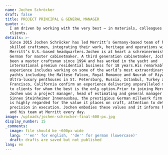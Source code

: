 ```yaml
---
name: Jochen Schröcker
draft: false
title: PROJECT PRINCIPAL & GENERAL MANAGER
quote: >-
  I am driven by working with the very best – in materials, colleagues and
  clients.
details: >-
  Since 2015 Jochen Schröcker has led Merritt’s Germany-based team of highly
  skilled craftsmen, integrating their work, heritage and operations with
  Merritt’s U.S.-based headquarters.Jochen is at heart a schreinermeister,
  German for master cabinetmaker. A third generation cabinetmaker, Jochen has
  been a master craftsman since 1994 and has worked in the yacht and
  international premium residential business for 18 years.His remarkable career
  experience includes working on some of the world’s most extraordinary mega
  yachts including the Maltese Falcon, Royal Romance and Nourah of Riyadh.
  Ultra-luxury penthouses in St. Petersburg, Russia, Istanbul, Turkey and San
  Francisco, California confirm an experience delivering unparalleled millwork
  to clients for whom the best is the only option.Prior to joining Merritt,
  Jochen was a project manager, head of estimating and general manager for
  Sinnex Steinheimer Innenausbau, the prestigious German millwork firm. Germany
  is highly regarded for the value it places on craft, attention to detail and
  precision in execution. Jochen embodies these values and it informs his work
  and his team at Merritt every day.
image: /uploads/jochen-schrocker-final-600-px.jpg
display_number: 15
_comments:
  image: file should be ~600px wide
  lang: '''en'' for english, ''de'' for german (lowercase)'
  draft: drafts are saved but not published
lang: en
---
```


